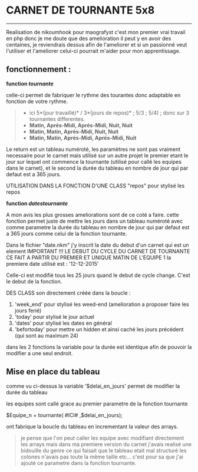 # CARNET DE TOURNANTE 5x8
_______________________

Realisation de nikoumhook pour maografyst c'est mon premier vrai travail en php donc je me doute que des amelioration il peut y en avoir des centaines, je reviendrais dessus afin de l'ameliorer et si un passionné veut l'utiliser et l'ameliorer celui-ci pourrait m'aider pour mon apprentissage.

## fonctionnement :


**function *tournante***

celle-ci permet de fabriquer le rythme des tourantes donc adaptable en fonction de votre rythme.
 > - ici 5*(jour travaillé)* / 3*(jours de repos)* ; 5/3 ; 5/4) ; donc sur 3 tournantes differentes.
 > - **Matin, Aprés-Midi, Aprés-Midi, Nuit, Nuit**
 > - **Matin, Matin, Aprés-Midi, Nuit, Nuit**
 > - **Matin, Matin, Aprés-Midi, Aprés-Midi, Nuit**
 
Le return est un tableau numéroté, les paramètres ne sont pas vraiment necessaire pour le carnet mais utilisé sur un autre projet le premier etant le jour sur lequel ont commence la tournante (utilisé pour callé les equipes dans le carnet), et le second la durée du tableau en nombre de jour qui par defaut est a 365 jours.


UTILISATION DANS LA FONCTION D'UNE CLASS "repos" pour stylisé les repos
 
**function *datestournante***

A mon avis les plus grosses ameliorations sont de ce coté a faire.
cette fonction permet juste de mettre les jours dans un tableau numéroté avec comme parametre la durée du tableau en nombre de jour qui par defaut est a 365 jours comme celui de la fonction tournante.

Dans le fichier "date.nkm" j'y inscrit la date du debut d'un carnet qui est un element IMPORTANT !!!
LE DEBUT DU CYCLE DU CARNET DE TOURNANTE CE FAIT A PARTIR DU PREMIER ET UNIQUE MATIN DE L'EQUIPE 1
la premiere date utilisé est : '12-12-2015'

Celle-ci est modifié tous les 25 jours quand le debut de cycle change. C'est le debut de la fonction.

DES CLASS son directement créée dans la boucle :
 1. 'week_end' pour stylisé les weed-end (amelioration a proposer faire les jours ferié)
 2. 'today' pour stylisé le jour actuel
 3. 'dates' pour stylisé les dates en général
 4. 'befortoday' pour mettre un hidden et ainsi caché les jours précédent (qui sont au maximum 24)


dans les 2 fonctions la variable pour la durée est identique afin de pouvoir la modifier a une seul endroit.


## Mise en place du tableau


comme vu ci-dessus la variable '$delai_en_jours' permet de modifier la durée du tableau

les equipes sont callé grace au premier parametre de la fonction tournante

$Equipe_n = tournante( #ICI# ,$delai_en_jours);

ont fabrique la boucle du tableau en incrementant la valeur des arrays.

>je pense que l'on peut caller les equipe avec modifiant directement les arrays mais dans ma premiere version du carnet j'avais realisé une bidouille du genre ce qui faisait que le tableau etait mal structuré les colones n'avais pas toute la même taille etc... c'est pour sa que j'ai ajouté ce parametre dans la fonction tournante.
